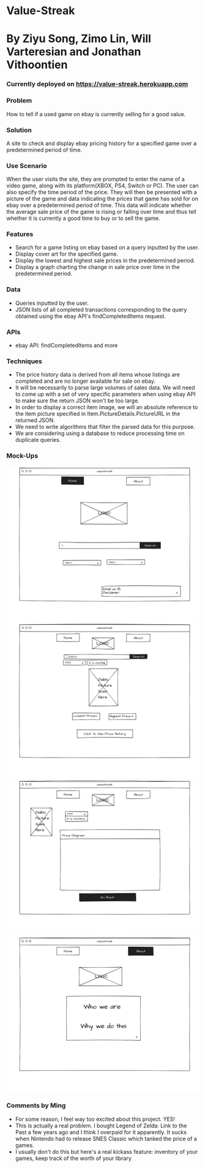 # Value-Streak
# By Ziyu Song, Zimo Lin, Will Varteresian and Jonathan Vithoontien

### Currently deployed on https://value-streak.herokuapp.com

### Problem

How to tell if a used game on ebay is currently selling for a good value.

### Solution

A site to check and display ebay pricing history for a specified game over a predetermined period of time.

### Use Scenario

When the user visits the site, they are prompted to enter the name of a video game, along with its platform(XBOX, PS4, Switch or PC). The user can also specify the time period of the price.
They will then be presented with a picture of the game and data indicating the prices that game has sold for on ebay over a predetermined period of time. This data will indicate whether the average sale price of the game is rising or falling over time and thus tell whether it is currently a good time to buy or to sell the game.

### Features
- Search for a game listing on ebay based on a query inputted by the user.
- Display cover art for the specified game.
- Display the lowest and highest sale prices in the predetermined period.
- Display a graph charting the change in sale price over time in the predetermined period.

### Data
- Queries inputted by the user.
- JSON lists of all completed transactions corresponding to the query obtained using the ebay API's findCompletedItems request.

### APIs
- ebay API: findCompletedItems and more

### Techniques
- The price history data is derived from all items whose listings are completed and are no longer available for sale on ebay.
- It will be necessarily to parse large volumes of sales data. We will need to come up with a set of very specific parameters when using ebay API to make sure the return JSON won't be too large.
- In order to display a correct item image, we will an absolute reference to the item picture specified in Item.PictureDetails.PictureURL in the returned JSON.
- We need to write algorithms that filter the parsed data for this purpose.
- We are considering using a database to reduce processing time on duplicate queries.

### Mock-Ups
![Landing page](/wireframe/Landing_Page.png "Landing Page")
![Search results](/wireframe/Search_Result.png "search results")
![Price History](/wireframe/Search_Result_-_History_Diagram.png "Price History")
![About page](/wireframe/About_new.png "about")

### Comments by Ming
* For some reason, I feel way too excited about this project. YES!
* This is actually a real problem. I bought Legend of Zelda: Link to the Past a few years ago and I think I overpaid for it apparently.  It sucks when Nintendo had to release SNES Classic which tanked the price of a games.
* I usually don't do this but here's a real kickass feature: inventory of your games, keep track of the worth of your library
